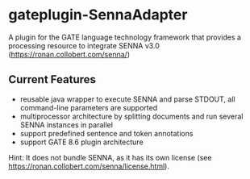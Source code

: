 gateplugin-SennaAdapter
========================

A plugin for the GATE language technology framework that provides a processing resource to integrate SENNA v3.0 (https://ronan.collobert.com/senna/)

Current Features
----------------
* reusable java wrapper to execute SENNA and parse STDOUT, all command-line parameters are supported
* multiprocessor architecture by splitting documents and run several SENNA instances in parallel
* support predefined sentence and token annotations
* support GATE 8.6 plugin architecture

Hint: It does not bundle SENNA, as it has its own license (see https://ronan.collobert.com/senna/license.html).